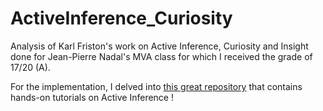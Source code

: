 # ActiveInference_Curiosity
Analysis of Karl Friston's work on Active Inference, Curiosity and Insight done for Jean-Pierre Nadal's MVA class for which I received the grade of 17/20 (A).

For the implementation, I delved into [this great repository](https://github.com/VictorBbt/pymdp) that contains hands-on tutorials on Active Inference !
